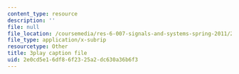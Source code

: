 ```yaml
---
content_type: resource
description: ''
file: null
file_location: /coursemedia/res-6-007-signals-and-systems-spring-2011/2e0cd5e16df86f2325a2dc630a36b6f3_4Q1fWMxVDZY.srt
file_type: application/x-subrip
resourcetype: Other
title: 3play caption file
uid: 2e0cd5e1-6df8-6f23-25a2-dc630a36b6f3
---
```


